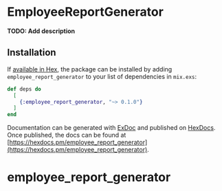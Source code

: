 # EmployeeReportGenerator

**TODO: Add description**

## Installation

If [available in Hex](https://hex.pm/docs/publish), the package can be installed
by adding `employee_report_generator` to your list of dependencies in `mix.exs`:

```elixir
def deps do
  [
    {:employee_report_generator, "~> 0.1.0"}
  ]
end
```

Documentation can be generated with [ExDoc](https://github.com/elixir-lang/ex_doc)
and published on [HexDocs](https://hexdocs.pm). Once published, the docs can
be found at [https://hexdocs.pm/employee_report_generator](https://hexdocs.pm/employee_report_generator).

# employee_report_generator
